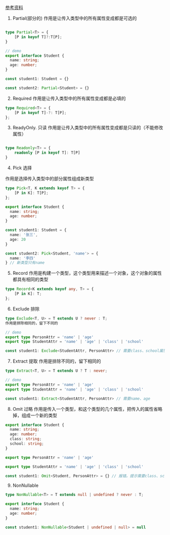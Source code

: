 [参考资料](https://juejin.cn/post/7040300769072906277)

1. Partial(部分的)
作用是让传入类型中的所有属性变成都是可选的
```ts

type Partial<T> = {
    [P in keyof T]?:T[P];
}

// demo
export interface Student {
  name: string;
  age: number;
}

const student1: Student = {}

const student2: Partial<Student> = {}

```

2. Required
作用是让传入类型中的所有属性变成都是必填的
```ts
type Required<T> = {
    [P in keyof T]-?: T[P];
};
```

3. ReadyOnly. 只读
作用是让传入类型中的所有属性变成都是只读的（不能修改属性）


```ts

type Readonly<T> = {
    readonly [P in keyof T]: T[P]
}

```


4. Pick 选择

作用是选择传入类型中的部分属性组成新类型

```ts
type Pick<T, K extends keyof T> = {
    [P in K]: T[P];
};

export interface Student {
  name: string;
  age: number;
}

const student1: Student = {
  name: '张三',
  age: 20
}

const student2: Pick<Student, 'name'> = {
  name: '李四'
} // 新类型只有name

```

5. Record
作用是构建一个类型，这个类型用来描述一个对象，这个对象的属性都具有相同的类型

```ts
type Record<K extends keyof any, T> = {
    [P in K]: T;
};
```

6. Exclude 排除

```ts
type Exclude<T, U> = T extends U ? never : T;
作用是排除相同的，留下不同的

// demo
export type PersonAttr = 'name' | 'age'
export type StudentAttr = 'name' | 'age' | 'class' | 'school'

const student1: Exclude<StudentAttr, PersonAttr> // 需要class、school属性
```



7. Extract 提取
作用是排除不同的，留下相同的
```ts
type Extract<T, U> = T extends U ? T : never;

// demo 
export type PersonAttr = 'name' | 'age'
export type StudentAttr = 'name' | 'age' | 'class' | 'school'

const student1: Extract<StudentAttr, PersonAttr> // 需要name、age

```

8. Omit 过略
作用是传入一个类型，和这个类型的几个属性，把传入的属性省略掉，组成一个新的类型
```ts
export interface Student {
  name: string;
  age: number;
  class: string;
  school: string;
}

export type PersonAttr = 'name' | 'age'

export type StudentAttr = 'name' | 'age' | 'class' | 'school'

const student1: Omit<Student, PersonAttr> = {} // 报错。提示需要class、school熟悉

```
9. NonNullable
```ts
type NonNullable<T> = T extends null | undefined ? never : T;

export interface Student {
  name: string;
  age: number;
}

const student1: NonNullable<Student | undefined | null> = null

```